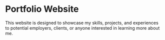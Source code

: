 # Portfolio Website

This website is designed to showcase my skills, projects, and experiences to potential employers, clients, or anyone interested in learning more about me.
